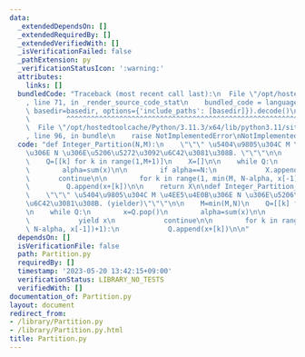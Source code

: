 ```yaml
---
data:
  _extendedDependsOn: []
  _extendedRequiredBy: []
  _extendedVerifiedWith: []
  _isVerificationFailed: false
  _pathExtension: py
  _verificationStatusIcon: ':warning:'
  attributes:
    links: []
  bundledCode: "Traceback (most recent call last):\n  File \"/opt/hostedtoolcache/Python/3.11.3/x64/lib/python3.11/site-packages/onlinejudge_verify/documentation/build.py\"\
    , line 71, in _render_source_code_stat\n    bundled_code = language.bundle(stat.path,\
    \ basedir=basedir, options={'include_paths': [basedir]}).decode()\n          \
    \         ^^^^^^^^^^^^^^^^^^^^^^^^^^^^^^^^^^^^^^^^^^^^^^^^^^^^^^^^^^^^^^^^^^^^^^^^^^^^^^^^^\n\
    \  File \"/opt/hostedtoolcache/Python/3.11.3/x64/lib/python3.11/site-packages/onlinejudge_verify/languages/python.py\"\
    , line 96, in bundle\n    raise NotImplementedError\nNotImplementedError\n"
  code: "def Integer_Partition(N,M):\n    \"\"\" \u5404\u9805\u304C M \u4EE5\u4E0B\
    \u306E N \u306E\u5206\u5272\u3092\u6C42\u3081\u308B. \"\"\"\n\n    M=min(M,N)\n\
    \    Q=[[k] for k in range(1,M+1)]\n    X=[]\n\n    while Q:\n        x=Q.pop()\n\
    \        alpha=sum(x)\n\n        if alpha==N:\n            X.append(x)\n     \
    \       continue\n\n        for k in range(1, min(M, N-alpha, x[-1])+1):\n   \
    \         Q.append(x+[k])\n\n    return X\n\ndef Integer_Partition_yielder(N,M):\n\
    \    \"\"\" \u5404\u9805\u304C M \u4EE5\u4E0B\u306E N \u306E\u5206\u5272\u3092\
    \u6C42\u3081\u308B. (yielder)\"\"\"\n\n    M=min(M,N)\n    Q=[[k] for k in range(1,M+1)]\n\
    \n    while Q:\n        x=Q.pop()\n        alpha=sum(x)\n\n        if alpha==N:\n\
    \            yield x\n            continue\n\n        for k in range(1, min(M,\
    \ N-alpha, x[-1])+1):\n            Q.append(x+[k])\n\n"
  dependsOn: []
  isVerificationFile: false
  path: Partition.py
  requiredBy: []
  timestamp: '2023-05-20 13:42:15+09:00'
  verificationStatus: LIBRARY_NO_TESTS
  verifiedWith: []
documentation_of: Partition.py
layout: document
redirect_from:
- /library/Partition.py
- /library/Partition.py.html
title: Partition.py
---
```

